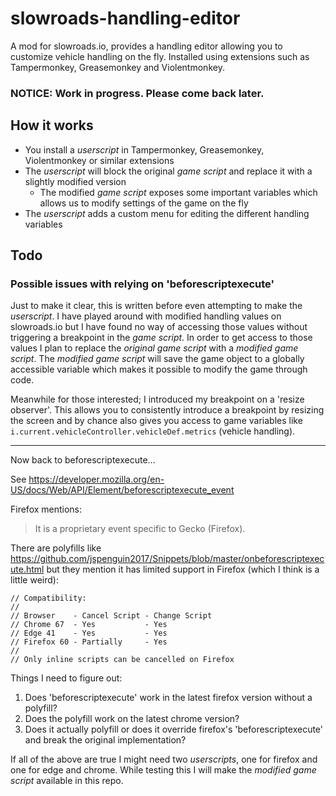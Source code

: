 # slowroads-handling-editor
A mod for slowroads.io, provides a handling editor allowing you to customize vehicle handling on the fly. Installed using extensions such as Tampermonkey, Greasemonkey and Violentmonkey.

### NOTICE: Work in progress. Please come back later.

## How it works
 - You install a *userscript* in Tampermonkey, Greasemonkey, Violentmonkey or similar extensions
 - The *userscript* will block the original *game script* and replace it with a slightly modified version
   - The modified *game script* exposes some important variables which allows us to modify settings of the game on the fly
 - The *userscript* adds a custom menu for editing the different handling variables

## Todo

### Possible issues with relying on 'beforescriptexecute'
Just to make it clear, this is written before even attempting to make the *userscript*.
I have played around with modified handling values on slowroads.io but I have found no way of accessing those values without triggering a breakpoint in the *game script*. In order to get access to those values I plan to replace the *original game script* with a *modified game script*. The *modified game script* will save the game object to a globally accessible variable which makes it possible to modify the game through code.

Meanwhile for those interested; I introduced my breakpoint on a 'resize observer'. This allows you to consistently introduce a breakpoint by resizing the screen and by chance also gives you access to game variables like `i.current.vehicleController.vehicleDef.metrics` (vehicle handling).

---

Now back to beforescriptexecute...

See https://developer.mozilla.org/en-US/docs/Web/API/Element/beforescriptexecute_event

Firefox mentions:
> It is a proprietary event specific to Gecko (Firefox).

There are polyfills like https://github.com/jspenguin2017/Snippets/blob/master/onbeforescriptexecute.html
but they mention it has limited support in Firefox (which I think is a little weird):
```
// Compatibility:
//
// Browser    - Cancel Script - Change Script
// Chrome 67  - Yes           - Yes
// Edge 41    - Yes           - Yes
// Firefox 60 - Partially     - Yes
//
// Only inline scripts can be cancelled on Firefox
```

Things I need to figure out:
1. Does 'beforescriptexecute' work in the latest firefox version without a polyfill?
2. Does the polyfill work on the latest chrome version?
3. Does it actually polyfill or does it override firefox's 'beforescriptexecute' and break the original implementation?

If all of the above are true I might need two *userscripts*, one for firefox and one for edge and chrome.
While testing this I will make the *modified game script* available in this repo.
